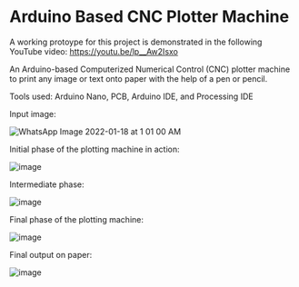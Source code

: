 # Arduino Based CNC Plotter Machine

A working protoype for this project is demonstrated in the following YouTube video:
https://youtu.be/lp__Aw2Isxo

An Arduino-based Computerized Numerical Control (CNC) plotter machine to print any image or text onto paper with the help of a pen or pencil.

Tools used: Arduino Nano, PCB, Arduino IDE, and Processing IDE

Input image:

![WhatsApp Image 2022-01-18 at 1 01 00 AM](https://user-images.githubusercontent.com/94376039/149879867-2e55148b-9fc3-4f4d-8114-b2bbebb67b8e.jpeg)

Initial phase of the plotting machine in action:

![image](https://user-images.githubusercontent.com/94376039/149878723-5e394e70-d2d4-4002-b9cf-9943aa58a8bf.png)

Intermediate phase:

![image](https://user-images.githubusercontent.com/94376039/149878780-f2b794d8-3d7d-45eb-9284-bd16162a86a9.png)

Final phase of the plotting machine:

![image](https://user-images.githubusercontent.com/94376039/149878824-2e742ed9-5cc6-4611-8e81-65eea06aa934.png)

Final output on paper:

![image](https://user-images.githubusercontent.com/94376039/149879288-9949ba66-c05e-43c0-a5b8-b744a94b249d.png)
